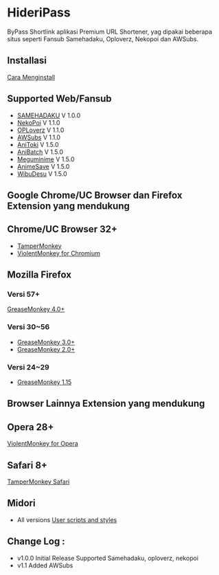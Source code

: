 # HideriPass
ByPass Shortlink aplikasi Premium URL Shortener, yag dipakai beberapa situs seperti Fansub Samehadaku, Oploverz, Nekopoi dan AWSubs.

Installasi
----------
[Cara Menginstall](https://indocoder.tech/bypass-download-samehadaku-nekopoi-dan-oploverz-tanpa-melewati-safelink)

## Supported Web/Fansub
* [SAMEHADAKU](https://www.samehadaku.net) V 1.0.0
* [NekoPoi](http://nekopoi.band) V 1.1.0
* [OPLoverz](https://oploverz.in) V 1.1.0
* [AWSubs](https://awsubs.co) V 1.1.0
* [AniToki](http://anitoki.web.id) V 1.5.0
* [AniBatch](https://anibatch.me) V 1.5.0
* [Meguminime](http://meguminime.com) V 1.5.0
* [AnimeSave](http://animesave.com) V 1.5.0
* [WibuDesu](http;//wibudesu.com) V 1.5.0

## Google Chrome/UC Browser dan Firefox Extension yang mendukung
Chrome/UC Browser 32+
--------------------
* [TamperMonkey](https://chrome.google.com/webstore/detail/dhdgffkkebhmkfjojejmpbldmpobfkfo)
* [ViolentMonkey for Chromium](https://chrome.google.com/webstore/detail/violent-monkey/jinjaccalgkegednnccohejagnlnfdag)

Mozilla Firefox
---------------
### Versi 57+
[GreaseMonkey 4.0+](https://chrome.google.com/webstore/detail/dhdgffkkebhmkfjojejmpbldmpobfkfo)
### Versi 30~56
* [GreaseMonkey 3.0+](https://addons.mozilla.org/firefox/addon/greasemonkey/versions/3.17)
* [GreaseMonkey 2.0+](https://addons.mozilla.org/firefox/addon/greasemonkey/versions/2.3.1-signed)
### Versi 24~29
* [GreaseMonkey 1.15](https://addons.mozilla.org/firefox/addon/greasemonkey/versions/1.15.1-signed)

## Browser Lainnya Extension yang mendukung
Opera 28+
---------
[ViolentMonkey for Opera](https://addons.opera.com/en/extensions/details/violent-monkey/)

Safari 8+
---------
[TamperMonkey Safari](https://safari.tampermonkey.net/tampermonkey.safariextz)

Midori
------
* All versions
[User scripts and styles](http://midori-browser.org/faqs/#user_scripts_and_styles)

## Change Log :
* v1.0.0 
  Initial Release
  Supported Samehadaku, oploverz, nekopoi
* v1.1
  Added AWSubs
